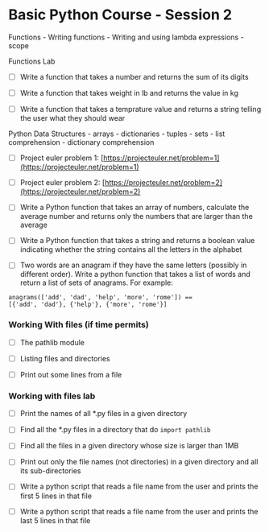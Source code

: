 # Basic Python Course - Session 2

Functions
    - Writing functions
    - Writing and using lambda expressions
    - scope

Functions Lab

- [ ] Write a function that takes a number and returns the sum of its digits

- [ ] Write a function that takes weight in lb and returns the value in kg

- [ ] Write a function that takes a temprature value and returns a string telling the user what they should wear


Python Data Structures
    - arrays
    - dictionaries
    - tuples
    - sets
    - list comprehension
    - dictionary comprehension


- [ ] Project euler problem 1: [https://projecteuler.net/problem=1](https://projecteuler.net/problem=1)

- [ ] Project euler problem 2: [https://projecteuler.net/problem=2](https://projecteuler.net/problem=2)

- [ ] Write a Python function that takes an array of numbers, calculate the average number and returns only the numbers that are larger than the average

- [ ] Write a Python function that takes a string and returns a boolean value indicating whether the string contains all the letters in the alphabet

- [ ] Two words are an anagram if they have the same letters (possibly in different order). Write a python function that takes a list of words and return a list of sets of anagrams. For example:

```
anagrams(['add', 'dad', 'help', 'more', 'rome']) == 
[{'add', 'dad'}, {'help'}, {'more', 'rome'}]
```

### Working With files (if time permits)

- [ ] The pathlib module

- [ ] Listing files and directories

- [ ] Print out some lines from a file


### Working with files lab

- [ ] Print the names of all *.py files in a given directory

- [ ] Find all the *.py files in a directory that do `import pathlib`

- [ ] Find all the files in a given directory whose size is larger than 1MB

- [ ] Print out only the file names (not directories) in a given directory and all its sub-directories

- [ ] Write a python script that reads a file name from the user and prints the first 5 lines in that file

- [ ] Write a python script that reads a file name from the user and prints the last 5 lines in that file
